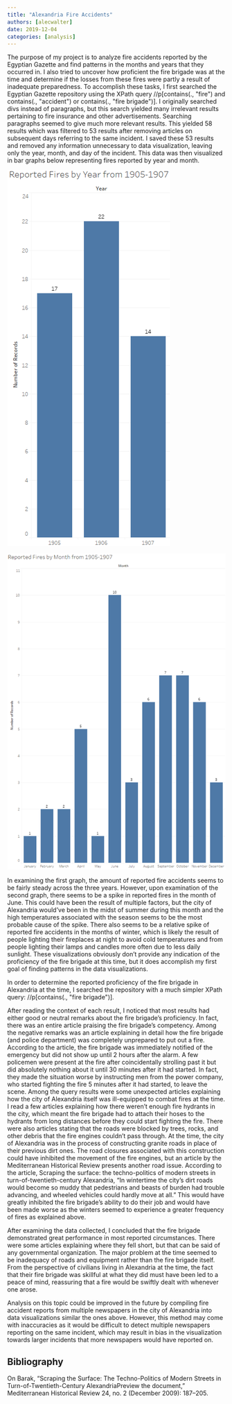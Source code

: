 ```yaml
---
title: "Alexandria Fire Accidents"
authors: [alecwalter]
date: 2019-12-04
categories: [analysis]
---
```

The purpose of my project is to analyze fire accidents reported by the Egyptian Gazette and find patterns in the months and years that they occurred in. I also tried to uncover how proficient the fire brigade was at the time and determine if the losses from these fires were partly a result of inadequate preparedness. To accomplish these tasks, I first searched the Egyptian Gazette repository using the XPath query //p[contains(., "fire") and contains(., "accident") or contains(., "fire brigade")]. I originally searched divs instead of paragraphs, but this search yielded many irrelevant results pertaining to fire insurance and other advertisements. Searching paragraphs seemed to give much more relevant results. This yielded 58 results which was filtered to 53 results after removing articles on subsequent days referring to the same incident. I saved these 53 results and removed any information unnecessary to data visualization, leaving only the year, month, and day of the incident. This data was then visualized in bar graphs below representing fires reported by year and month.

![Reported Fires by Year](byYear.png)

![Reported Fires by Month](byMonth.png)

In examining the first graph, the amount of reported fire accidents seems to be fairly steady across the three years. However, upon examination of the second graph, there seems to be a spike in reported fires in the month of June. This could have been the result of multiple factors, but the city of Alexandria would’ve been in the midst of summer during this month and the high temperatures associated with the season seems to be the most probable cause of the spike. There also seems to be a relative spike of reported fire accidents in the months of winter, which is likely the result of people lighting their fireplaces at night to avoid cold temperatures and from people lighting their lamps and candles more often due to less daily sunlight. These visualizations obviously don’t provide any indication of the proficiency of the fire brigade at this time, but it does accomplish my first goal of finding patterns in the data visualizations.

In order to determine the reported proficiency of the fire brigade in Alexandria at the time, I searched the repository with a much simpler XPath query: //p[contains(., "fire brigade")].

After reading the context of each result, I noticed that most results had either good or neutral remarks about the fire brigade’s proficiency. In fact, there was an entire article praising the fire brigade’s competency. Among the negative remarks was an article explaining in detail how the fire brigade (and police department) was completely unprepared to put out a fire. According to the article, the fire brigade was immediately notified of the emergency but did not show up until 2 hours after the alarm. A few policemen were present at the fire after coincidentally strolling past it but did absolutely nothing about it until 30 minutes after it had started. In fact, they made the situation worse by instructing men from the power company, who started fighting the fire 5 minutes after it had started, to leave the scene. Among the query results were some unexpected articles explaining how the city of Alexandria itself was ill-equipped to combat fires at the time. I read a few articles explaining how there weren’t enough fire hydrants in the city, which meant the fire brigade had to attach their hoses to the hydrants from long distances before they could start fighting the fire. There were also articles stating that the roads were blocked by trees, rocks, and other debris that the fire engines couldn’t pass through. At the time, the city of Alexandria was in the process of constructing granite roads in place of their previous dirt ones. The road closures associated with this construction could have inhibited the movement of the fire engines, but an article by the Mediterranean Historical Review presents another road issue. According to the article, Scraping the surface: the techno-politics of modern streets in turn-of-twentieth-century Alexandria, “In wintertime the city’s dirt roads would become so muddy that pedestrians and beasts of burden had trouble advancing, and wheeled vehicles could hardly move at all.” This would have greatly inhibited the fire brigade’s ability to do their job and would have been made worse as the winters seemed to experience a greater frequency of fires as explained above.

After examining the data collected, I concluded that the fire brigade demonstrated great performance in most reported circumstances. There were some articles explaining where they fell short, but that can be said of any governmental organization. The major problem at the time seemed to be inadequacy of roads and equipment rather than the fire brigade itself. From the perspective of civilians living in Alexandria at the time, the fact that their fire brigade was skillful at what they did must have been led to a peace of mind, reassuring that a fire would be swiftly dealt with whenever one arose.

Analysis on this topic could be improved in the future by compiling fire accident reports from multiple newspapers in the city of Alexandria into data visualizations similar the ones above. However, this method may come with inaccuracies as it would be difficult to detect multiple newspapers reporting on the same incident, which may result in bias in the visualization towards larger incidents that more newspapers would have reported on.

## Bibliography

On Barak, “Scraping the Surface: The Techno-Politics of Modern Streets in Turn-of-Twentieth-Century AlexandriaPreview the document,” Mediterranean Historical Review 24, no. 2 (December 2009): 187–205.
